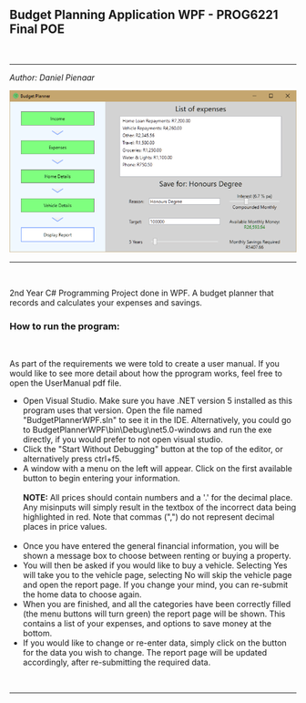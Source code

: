 ## Budget Planning Application WPF - PROG6221 Final POE

<br>

***

_Author: Daniel Pienaar_ <br>

![BPwpf-thumbnail](https://github.com/danielpienaar/BudgetPlannerWPF/blob/master/preview.png)

***

<br>

2nd Year C# Programming Project done in WPF. A budget planner that records and calculates your expenses and savings.

### How to run the program:

<br>

As part of the requirements we were told to create a user manual. If you would like to see more detail about how the pprogram works, feel free to open the UserManual pdf file.

* Open Visual Studio. Make sure you have .NET version 5 installed as this program uses that version. Open the file named "BudgetPlannerWPF.sln" to see it in the IDE. Alternatively, you could go to BudgetPlannerWPF\bin\Debug\net5.0-windows and run the exe directly, if you would prefer to not open visual studio.
* Click the "Start Without Debugging" button at the top of the editor, or alternatively press ctrl+f5.
* A window with a menu on the left will appear. Click on the first available button to begin entering your information.
<br><br>
**NOTE:** All prices should contain numbers and a '.' for the decimal place. Any misinputs will simply result in the textbox of the incorrect data being highlighted in red. Note that commas (",") do not represent decimal places in price values.
<br><br>
* Once you have entered the general financial information, you will be shown a message box to choose between renting or buying a property.
* You will then be asked if you would like to buy a vehicle. Selecting Yes will take you to the vehicle page, selecting No will skip the vehicle page and open the report page. If you change your mind, you can re-submit the home data to choose again.
* When you are finished, and all the categories have been correctly filled (the menu buttons will turn green) the report page will be shown. This contains a list of your expenses, and options to save money at the bottom.
* If you would like to change or re-enter data, simply click on the button for the data you wish to change. The report page will be updated accordingly, after re-submitting the required data.

<br>

***
